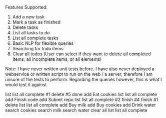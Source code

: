 
Features Supported: 
1. Add a new task
2. Mark a task as finished
3. Delete tasks 
4. List all tasks to do 
5. List all complete tasks 
6. Basic NLP for flexible queries
7. Searching for todo items
8. Clear all todos (User can select if they want to delete all completed items, all incomplete items, or all elements)


Note: I have never written unit tests before. I have also never deployed a webservice or written script to run on
the web / a server, therefore I am unsure of the tests to perform. Regarding the queries however, this is what I would 
test it against 

  list 
  list all complete
  #1 delete
  #5 done 
  add Eat cookies 
  list 
  list all complete 
  add Finish code 
  add Submit repo 
  list 
  list all complete 
  #2 finish
  #4 finish
  #1 delete
  list 
  list all complete
  add Buy milk 
  add Buy cookies
  add Drink water 
  search cookies 
  search milk 
  search water 
  clear all
  list 
  list all complete
